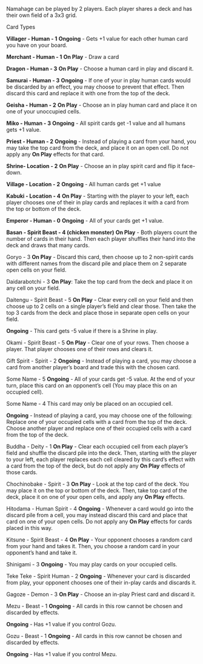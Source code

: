 Namahage can be played by 2 players. Each player shares a deck and has their own field of a 3x3 grid.

Card Types

**Villager - Human - 1**
**Ongoing** - Gets +1 value for each other human card you have on your board.

**Merchant - Human - 1**
**On Play** - Draw a card

**Dragon - Human - 3**
**On Play** - Choose a human card in play and discard it.

**Samurai - Human - 3**
**Ongoing** - If one of your in play human cards would be discarded by an effect, you may choose to prevent that effect. Then discard this card and replace it with one from the top of the deck.

**Geisha - Human - 2**
**On Play** - Choose an in play human card and place it on one of your unoccupied cells.

**Miko - Human - 3**
**Ongoing** - All spirit cards get -1 value and all humans gets +1 value.

**Priest - Human - 2**
**Ongoing** - Instead of playing a card from your hand, you may take the top card from the deck, and place it on an open cell. Do not apply any **On Play** effects for that card.

**Shrine- Location - 2**
**On Play** - Choose an in play spirit card and flip it face-down.

**Village - Location - 2**
**Ongoing** - All human cards get +1 value

**Kabuki - Location - 4**
**On Play** - Starting with the player to your left, each player chooses one of their in play cards and replaces it with a card from the top or bottom of the deck.

**Emperor - Human - 0**
**Ongoing** - All of your cards get +1 value.

**Basan - Spirit Beast - 4 (chicken monster)**
**On Play** - Both players count the number of cards in their hand. Then each player shuffles their hand into the deck and draws that many cards.

Goryo - 3
**On Play** - Discard this card, then choose up to 2 non-spirit cards with different names from the discard pile and place them on 2 separate open cells on your field.

Daidarabotchi - 3
**On Play**: Take the top card from the deck and place it on any cell on your field.

Daitengu - Spirit Beast - 5
**On Play** - Clear every cell on your field and then choose up to 2 cells on a single player’s field and clear those. Then take the top 3 cards from the deck and place those in separate open cells on your field.

**Ongoing** - This card gets -5 value if there is a Shrine in play. 

Okami - Spirit Beast - 5
**On Play** - Clear one of your rows. Then choose a player. That player chooses one of their rows and clears it.

Gift Spirit - Spirit - 2
**Ongoing** - Instead of playing a card, you may choose a card from another player’s board and trade this with the chosen card.

Some Name - 5
**Ongoing** - All of your cards get -5 value. At the end of your turn, place this card on an opponent’s cell (You may place this on an occupied cell).

Some Name - 4
This card may only be placed on an occupied cell.

**Ongoing** - Instead of playing a card, you may choose one of the following:
Replace one of your occupied cells with a card from the top of the deck.
Choose another player and replace one of their occupied cells with a card from the top of the deck.

Buddha - Deity - 1
**On Play** - Clear each occupied cell from each player’s field and shuffle the discard pile into the deck. Then, starting with the player to your left, each player replaces each cell cleared by this card’s effect with a card from the top of the deck, but do not apply any **On Play** effects of those cards.

Chochinobake - Spirit - 3
**On Play** - Look at the top card of the deck. You may place it on the top or bottom of the deck. Then, take top card of the deck, place it on one of your open cells, and apply any **On Play** effects.

Hitodama - Human Spirit - 4
**Ongoing** - Whenever a card would go into the discard pile from a cell, you may instead discard this card and place that card on one of your open cells. Do not apply any **On Play** effects for cards placed in this way.

Kitsune - Spirit Beast - 4
**On Play** -  Your opponent chooses a random card from your hand and takes it. Then, you choose a random card in your opponent’s hand and take it.

Shinigami - 3
**Ongoing** - You may play cards on your occupied cells.

Teke Teke - Spirit Human - 2
**Ongoing** - Whenever your card is discarded from play, your opponent chooses one of their in-play cards and discards it.

Gagoze - Demon - 3
**On Play** - Choose an in-play Priest card and discard it.

Mezu - Beast - 1
**Ongoing** - All cards in this row cannot be chosen and discarded by effects.

**Ongoing** - Has +1 value if you control Gozu.

Gozu - Beast - 1
**Ongoing** - All cards in this row cannot be chosen and discarded by effects.

**Ongoing** - Has +1 value if you control Mezu.
